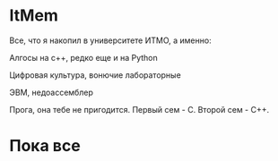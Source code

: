 # ItMem
Все, что я накопил в университете ИТМО, а именно:

Алгосы на с++, редко еще и на Python

Цифровая культура, вонючие лабораторные

ЭВМ, недоассемблер

Прога, она тебе не пригодится. Первый сем - C. Второй сем - C++.


# Пока все
